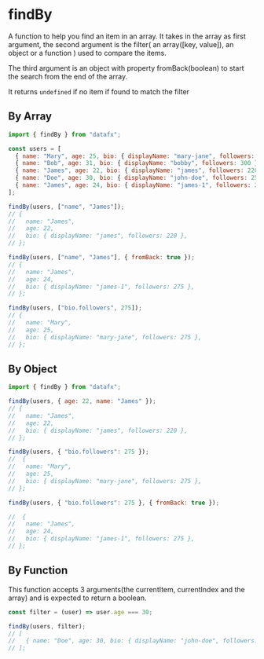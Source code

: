 # findBy

A function to help you find an item in an array. It takes in the array as first argument, the second argument is the filter( an array([key, value]), an object or a function ) used to compare the items.

The third argument is an object with property fromBack(boolean) to start the search from the end of the array.

It returns `undefined` if no item if found to match the filter

## By Array

```js
import { findBy } from "datafx";

const users = [
  { name: "Mary", age: 25, bio: { displayName: "mary-jane", followers: 275 } },
  { name: "Bob", age: 31, bio: { displayName: "bobby", followers: 300 } },
  { name: "James", age: 22, bio: { displayName: "james", followers: 220 } },
  { name: "Doe", age: 30, bio: { displayName: "john-doe", followers: 250 } },
  { name: "James", age: 24, bio: { displayName: "james-1", followers: 275 } },
];

findBy(users, ["name", "James"]);
// {
//   name: "James",
//   age: 22,
//   bio: { displayName: "james", followers: 220 },
// };

findBy(users, ["name", "James"], { fromBack: true });
// {
//   name: "James",
//   age: 24,
//   bio: { displayName: "james-1", followers: 275 },
// };

findBy(users, ["bio.followers", 275]);
// {
//   name: "Mary",
//   age: 25,
//   bio: { displayName: "mary-jane", followers: 275 },
// };
```

## By Object

```js
import { findBy } from "datafx";

findBy(users, { age: 22, name: "James" });
// {
//   name: "James",
//   age: 22,
//   bio: { displayName: "james", followers: 220 },
// };

findBy(users, { "bio.followers": 275 });
//  {
//   name: "Mary",
//   age: 25,
//   bio: { displayName: "mary-jane", followers: 275 },
// };

findBy(users, { "bio.followers": 275 }, { fromBack: true });

//  {
//   name: "James",
//   age: 24,
//   bio: { displayName: "james-1", followers: 275 },
// };
```

## By Function

This function accepts 3 arguments(the currentItem, currentIndex and the array) and is expected to return a boolean.

```js
const filter = (user) => user.age === 30;

findBy(users, filter);
// [
//   { name: "Doe", age: 30, bio: { displayName: "john-doe", followers: 250 } },
// ];
```
